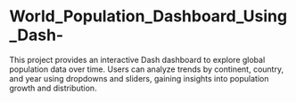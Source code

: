 # World_Population_Dashboard_Using_Dash-
This project provides an interactive Dash dashboard to explore global population data over time. Users can analyze trends by continent, country, and year using dropdowns and sliders, gaining insights into population growth and distribution.
